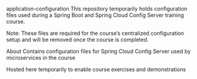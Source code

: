 application-configuration
This repository temporarily holds configuration files used during a Spring Boot and Spring Cloud Config Server training course.

Note: These files are required for the course’s centralized configuration setup and will be removed once the course is completed.

About
Contains configuration files for Spring Cloud Config Server used by microservices in the course

Hosted here temporarily to enable course exercises and demonstrations


